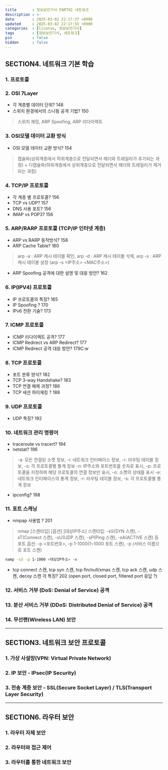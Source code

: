 ```yaml
---
title       : 정보보안기사 PART02 네트워크
description : >-
date        : 2025-03-02 22:17:37 +0900
updated     : 2025-03-02 22:17:55 +0900
categories  : [license, 정보보안기사]
tags        : [정보보안기사, 네트워크]
pin         : false
hidden      : false
---
```


## SECTION4. 네트워크 기본 학습
### 1. 프로토콜 
### 2. OSI 7Layer
- 각 계층별 데이터 단위? 148
- 스위치 환경에서의 스니핑 공격 기법? 150
> 스위치 재밍, ARP Spoofing, ARP 리다이렉트 

### 3. OSI모델 데이터 교환 방식
- OSI 모델 데이터 교환 방식? 154
> 캡슐화(상위계층에서 하위계층으로 전달되면서 헤더와 트레일러가 추가되는 과정) + 디캡슐화(하위계층에서 상위계층으로 전달되면서 헤더와 트레일러가 제거되는 과정)

### 4. TCP/IP 프로토콜
- 각 계층 별 프로토콜? 156
- TCP vs UDP? 157
- DNS 사용 포트? 156
- IMAP vs POP3? 156 

### 5. ARP/RARP 프로토콜 (TCP/IP 인터넷 계층)
- ARP vs RARP 동작방식? 158
- ARP Cache Table? 160
> arp -a : ARP 캐시 테이블 확인, arp -d : ARP 캐시 테이블 삭제, arp -s : ARP 캐시 테이블 설정 (arp -s <IP주소> <MAC주소>)
- ARP Spoofing 공격에 대한 설명 및 대응 방안? 162

### 6. IP(IPV4) 프로토콜
- IP 프로토콜의 특징? 165
- IP Spoofing ? 170
- IPv6 전환 기술? 173

### 7. ICMP 프로토콜
- ICMP 리다이렉트 공격? 177 
- ICMP Redirect vs ARP Redirect? 177
- ICMP Redirect 공격 대응 방안? 179C:w

### 8. TCP 프로토콜
- 포트 분류 방식? 182
- TCP 3-way Handshake? 183
- TCP 연결 해제 과정? 186
- TCP 세션 하이재킹 ? 188

### 9. UDP 프로토콜
- UDP 특징? 192

### 10. 네트워크 관리 명령어
- traceroute vs tracert? 194
- netstat? 196
> -a: 모든 연결된 소켓 정보, -i: 네트워크 인터페이스 정보, -r: 라우팅 테이블 정보, -s: 각 프로토콜별 통계 정보
> -n: IP주소와 포트번호를 숫자로 표시, -p: 프로토콜을 지정하여 해당 프로토콜의 연결 정보만 표시, -o: 소켓의 상태를 표시
> -e: 네트워크 인터페이스의 통계 정보, -r: 라우팅 테이블 정보, -s: 각 프로토콜별 통계 정보
- ipconfig? 198

### 11. 포트 스캐닝
- nmpap 사용법 ? 201
> nmap [스캔타입] [옵션] [대상IP주소]
> 스캔타입: -sS(SYN 스캔), -sT(Connect 스캔), -sU(UDP 스캔), -sP(Ping 스캔), -sA(ACTIVE 스캔) 등
> 포트 옵션: -p <포트번호>, -p 1-1000(1~1000 포트 스캔), -p <service name>(서비스 이름으로 포트 스캔)
```sh
namp -sS -p 1-1000 <대상IP주소> -v
```

- tcp connect 스캔, tcp syn 스캔, tcp fin/null/xmas 스캔, tcp ack 스캔, udp 스캔, decoy 스캔 각 특징? 202
(open port, closed port, filtered port 응답 ?)


### 12. 서비스 거부 (DoS: Denial of Service) 공격
### 13. 분산 서비스 거부 (DDoS: Distributed Denial of Service) 공격
### 14. 무선랜(Wireless LAN) 보안

---

## SECTION3. 네트워크 보안 프로토콜
### 1. 가상 사설망(VPN: Virtual Private Network)
### 2. IP 보안 - IPsec(IP Security)
### 3. 전송 계층 보안 - SSL(Secure Socket Layer) / TLS(Transport Layer Security)

---

## SECTION6. 라우터 보안
### 1. 라우터 자체 보안
### 2. 라우터와 접근 제어
### 3. 라우터를 통한 네트워크 보안